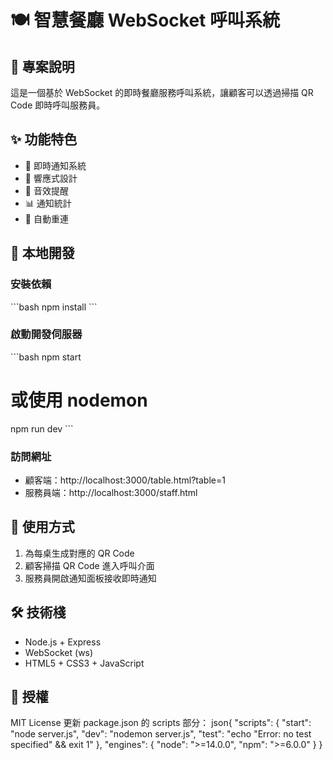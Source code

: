 # 🍽️ 智慧餐廳 WebSocket 呼叫系統

## 📖 專案說明

這是一個基於 WebSocket 的即時餐廳服務呼叫系統，讓顧客可以透過掃描 QR Code 即時呼叫服務員。

## ✨ 功能特色

- 🔔 即時通知系統
- 📱 響應式設計
- 🎵 音效提醒
- 📊 通知統計
- 🔄 自動重連

## 🚀 本地開發

### 安裝依賴
\`\`\`bash
npm install
\`\`\`

### 啟動開發伺服器
\`\`\`bash
npm start
# 或使用 nodemon
npm run dev
\`\`\`

### 訪問網址
- 顧客端：http://localhost:3000/table.html?table=1
- 服務員端：http://localhost:3000/staff.html

## 📱 使用方式

1. 為每桌生成對應的 QR Code
2. 顧客掃描 QR Code 進入呼叫介面
3. 服務員開啟通知面板接收即時通知

## 🛠️ 技術棧

- Node.js + Express
- WebSocket (ws)
- HTML5 + CSS3 + JavaScript

## 📄 授權

MIT License
更新 package.json 的 scripts 部分：
json{
  "scripts": {
    "start": "node server.js",
    "dev": "nodemon server.js",
    "test": "echo \"Error: no test specified\" && exit 1"
  },
  "engines": {
    "node": ">=14.0.0",
    "npm": ">=6.0.0"
  }
}